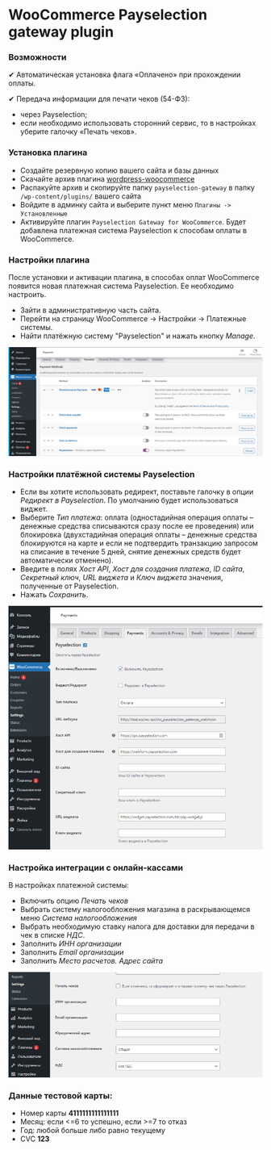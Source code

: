 # WooCommerce Payselection gateway plugin

### Возможности

✔ Автоматическая установка флага «Оплачено» при прохождении оплаты.

✔ Передача информации для печати чеков (54-ФЗ):

* через Payselection;
* если необходимо использовать сторонний сервис, то в настройках уберите галочку «Печать чеков».

### Установка плагина

* Создайте резервную копию вашего сайта и базы данных
* Скачайте архив плагина [wordpress-woocommerce](https://github.com/Payselection/wordpress-woocommerce/archive/refs/heads/master.zip)
* Распакуйте архив и скопируйте папку `payselection-gateway` в папку `/wp-content/plugins/` вашего сайта
* Войдите в админку сайта и выберите пункт меню `Плагины -> Установленные`
* Активируйте плагин `Payselection Gateway for WooCommerce`. Будет добавлена платежная система Payselection к способам оплаты в WooCommerce.

### Настройки плагина

После установки и активации плагина, в способах оплат WooCommerce появится новая платежная система Payselection. Ее необходимо настроить.

* Зайти в административную часть сайта.
* Перейти на страницу WooCommerce → Настройки → Платежные системы.
* Найти платёжную систему "Payselection" и нажать кнопку _Manage_.

![](img_md/img1.png)

### Настройки платёжной системы Payselection

* Если вы хотите использовать редирект, поставьте галочку в опции _Редирект в Payselection_. По умолчанию будет использоваться виджет.
* Выберите _Тип платежа_: оплата (одностадийная операция оплаты – денежные средства списываются сразу после ее проведения) или блокировка (двухстадийная операция оплаты – денежные средства блокируются на карте и если не подтвердить транзакцию запросом на списание в течение 5 дней, снятие денежных средств будет автоматически отменено).
* Введите в полях  _Хост API_, _Хост для создания платежа_, _ID сайта_, _Секретный ключ_, _URL виджета_ и _Ключ виджета_ значения, полученные от Payselection.
* Нажать _Сохранить_.

![](img_md/img2.png)

### Настройка интеграции с онлайн-кассами

В настройках платежной системы:
* Включить опцию _Печать чеков_
* Выбрать систему налогообложения магазина в раскрывающемся меню _Система налогообложения_
* Выбрать необходимую ставку налога для доставки для передачи в чек в списке _НДС_.
* Заполнить _ИНН организации_
* Заполнить _Email организации_
* Заполнить _Место расчетов. Адрес сайта_

![](img_md/img3.png)

### Данные тестовой карты:

* Номер карты __4111111111111111__
* Месяц: если <=6 то успешно, если >=7 то отказ
* Год: любой больше либо равно текущему
* CVC __123__
